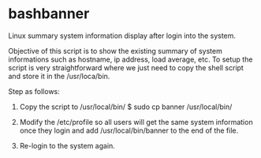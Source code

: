 # bashbanner
Linux summary system information display after login into the system.

Objective of this script is to show the existing summary of system informations such as hostname, ip address, load average, etc.
To setup the script is very straightforward where we just need to copy the shell script and store it in the /usr/loca/bin.

Step as follows:

1. Copy the script to /usr/local/bin/
$ sudo cp banner /usr/local/bin/

2. Modify the /etc/profile so all users will get the same system information once they login and add /usr/local/bin/banner to the end of the file.

3. Re-login to the system again.

